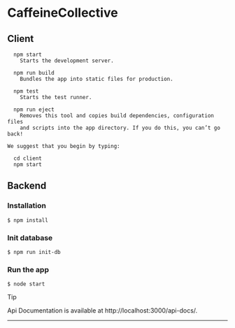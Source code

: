 # CaffeineCollective


## Client

```
  npm start
    Starts the development server.

  npm run build
    Bundles the app into static files for production.

  npm test
    Starts the test runner.

  npm run eject
    Removes this tool and copies build dependencies, configuration files
    and scripts into the app directory. If you do this, you can’t go back!

We suggest that you begin by typing:

  cd client
  npm start

```


## Backend

### Installation

```
$ npm install
```

### Init database

```
$ npm run init-db
```

### Run the app

```
$ node start
```

> [!TIP]
> Api Documentation is available at http://localhost:3000/api-docs/.


---